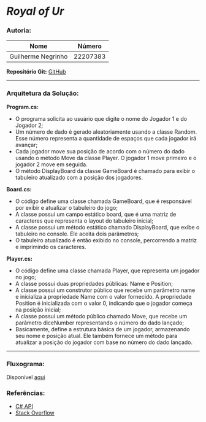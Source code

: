 # *Royal of Ur*

### **Autoria:** 

| **Nome** | **Número** |
| - | - |
| Guilherme Negrinho | 22207383 |

**Repositório Git:** [GitHub](https://github.com/bread-stealer/Royal_Of_Ur_Game)

---

### **Arquitetura da Solução:**
**Program.cs:**
- O programa solicita ao usuário que digite o nome do Jogador 1 e do Jogador 2;
- Um número de dado é gerado aleatoriamente usando a classe Random. Esse número representa a quantidade de espaços que cada jogador irá avançar;
- Cada jogador move sua posição de acordo com o número do dado usando o método Move da classe Player. O jogador 1 move primeiro e o jogador 2 move em seguida.
- O método DisplayBoard da classe GameBoard é chamado para exibir o tabuleiro atualizado com a posição dos jogadores.

**Board.cs:**
- O código define uma classe chamada GameBoard, que é responsável por exibir e atualizar o tabuleiro do jogo;
- A classe possui um campo estático board, que é uma matriz de caracteres que representa o layout do tabuleiro inicial;
- A classe possui um método estático chamado DisplayBoard, que exibe o tabuleiro no console. Ele aceita dois parâmetros;
- O tabuleiro atualizado é então exibido no console, percorrendo a matriz e imprimindo os caracteres.

**Player.cs:**
- O código define uma classe chamada Player, que representa um jogador no jogo;
- A classe possui duas propriedades públicas: Name e Position;
- A classe possui um construtor público que recebe um parâmetro name e inicializa a propriedade Name com o valor fornecido. A propriedade Position é inicializada com o valor 0, indicando que o jogador começa na posição inicial;
- A classe possui um método público chamado Move, que recebe um parâmetro diceNumber representando o número do dado lançado;
- Basicamente, define a estrutura básica de um jogador, armazenando seu nome e posição atual. Ele também fornece um método para atualizar a posição do jogador com base no número do dado lançado.

---

### **Fluxograma:**
Disponível [aqui](https://drive.google.com/file/d/1UO_GjyvQmBTOtT--s0d7Wyf_AFg_wZjl/view?usp=share_link)

### **Referências:**
 - [C# API](https://learn.microsoft.com/en-us/dotnet/api/?view=netstandard-2.0)
 - [Stack Overflow](https://stackoverflow.com/)
